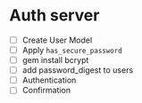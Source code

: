 # Auth server
- [ ] Create User Model
- [ ] Apply `has_secure_password`
- [ ] gem install bcrypt
- [ ] add password_digest to users
- [ ] Authentication
- [ ] Confirmation
